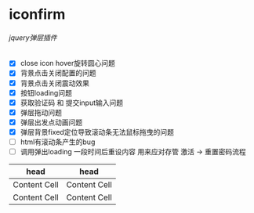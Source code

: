 # iconfirm
###### jquery弹层插件


* [x] close icon hover旋转圆心问题 
* [x] 背景点击关闭配置的问题
* [x] 背景点击关闭震动效果
* [x] 按钮loading问题
* [x] 获取验证码 和 提交input输入问题
* [x] 弹层拖动问题
* [x] 弹层出发点动画问题
* [x] 弹层背景fixed定位导致滚动条无法鼠标拖曳的问题
* [ ] html有滚动条产生的bug
* [ ] 调用弹出loading 一段时间后重设内容 用来应对存管 激活 -> 重置密码流程

|      head     |   head        |
| ------------- | ------------- |
| Content Cell  | Content Cell  |
| Content Cell  | Content Cell  |